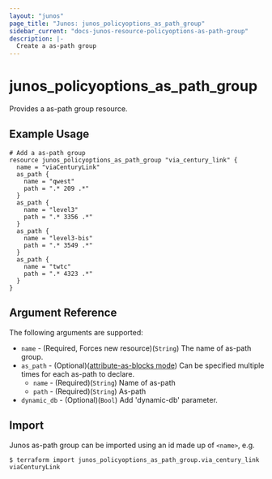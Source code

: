 ```yaml
---
layout: "junos"
page_title: "Junos: junos_policyoptions_as_path_group"
sidebar_current: "docs-junos-resource-policyoptions-as-path-group"
description: |-
  Create a as-path group
---
```


# junos_policyoptions_as_path_group

Provides a as-path group resource.

## Example Usage

```hcl
# Add a as-path group
resource junos_policyoptions_as_path_group "via_century_link" {
  name = "viaCenturyLink"
  as_path {
    name = "qwest"
    path = ".* 209 .*"
  }
  as_path {
    name = "level3"
    path = ".* 3356 .*"
  }
  as_path {
    name = "level3-bis"
    path = ".* 3549 .*"
  }
  as_path {
    name = "twtc"
    path = ".* 4323 .*"
  }
}
```

## Argument Reference

The following arguments are supported:

* `name` - (Required, Forces new resource)(`String`) The name of as-path group.
* `as_path` - (Optional)([attribute-as-blocks mode](https://www.terraform.io/docs/configuration/attr-as-blocks.html)) Can be specified multiple times for each as-path to declare.
  * `name` - (Required)(`String`) Name of as-path
  * `path` - (Required)(`String`) As-path
* `dynamic_db` - (Optional)(`Bool`) Add 'dynamic-db' parameter.

## Import

Junos as-path group can be imported using an id made up of `<name>`, e.g.

```
$ terraform import junos_policyoptions_as_path_group.via_century_link viaCenturyLink
```

